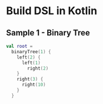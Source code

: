 # Build DSL in Kotlin

## Sample 1 - Binary Tree

```kotlin
val root =
  binaryTree(1) {
    left(2) {
      left(1)
        right(2)
    }
    right(3) {
      right(10)
    }
  }
```



